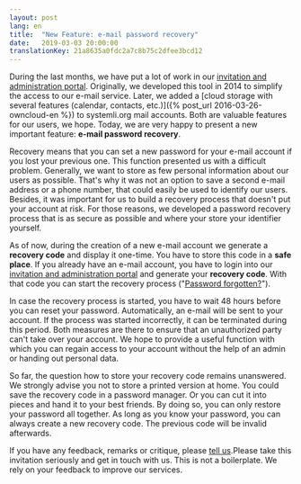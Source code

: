 ```yaml
---
layout: post
lang: en
title:  "New Feature: e-mail password recovery"
date:   2019-03-03 20:00:00
translationKey: 21a8635a0fdc2a7c8b75c2dfee3bcd12
---
```


During the last months, we have put a lot of work in our [invitation and administration portal](https://users.systemli.org). Originally, we developed this tool in 2014 to simplify the access to our e-mail service. Later, we added  a [cloud storage with several features (calendar, contacts, etc.)]({% post_url 2016-03-26-owncloud-en %}) to systemli.org mail accounts. Both are valuable features for our users, we hope. Today, we are very happy to present a new important feature: **e-mail password recovery**.

<!--more-->


Recovery means that you can set a new password for your e-mail account if you lost your previous one. This function presented us with a difficult problem.  Generally, we want to store as few personal information about our users as possible. That's why it was not an option to save a second e-mail address or a phone number, that could easily be used to identify our users. Besides, it was important for us to build a recovery process that doesn't put your account at risk. For those reasons, we developed a password recovery process that is as secure as possible and where your store your identifier yourself.

As of now, during the creation of a new e-mail account we generate a **recovery code** and display it one-time. You have to store this code in a **safe place**. If you already have an e-mail account, you have to login into our [invitation and administration portal](https://users.systemli.org) and generate your **recovery code**. With that code you can start the recovery process ("[Password forgotten?](https://users.systemli.org/recovery)").

In case the recovery process is started, you have to wait  48 hours before you can reset your password. Automatically, an e-mail will be sent to your account. If the process was started incorrectly, it can be terminated during this period. Both measures are there to ensure that an unauthorized party can't take over your account. We hope to provide a useful function with which you can regain access to your account without the help of an admin or handing out personal data.

So far, the question how to store your recovery code remains unanswered. We strongly advise you not to store a printed version at home. You could save the recovery code in a password manager. Or you can cut it into pieces and hand it to your best friends. By doing so,  you can only restore your password all together. As long as you know your password, you can always create a new recovery code. The previous code will be invalid afterwards. 

If you have any feedback, remarks or critique, please [tell us](/en/kontakt.html).Please take this invitation seriously and get in touch with us. This is not a boilerplate.  We rely on your feedback to improve our services.
